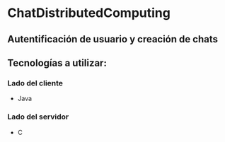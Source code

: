 # ChatDistributedComputing

## Autentificación de usuario y creación de chats

## Tecnologías a utilizar:
### Lado del cliente
- Java
### Lado del servidor
- C
